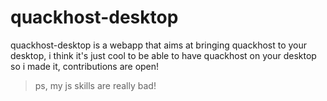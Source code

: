 # quackhost-desktop
quackhost-desktop is a webapp that aims at bringing quackhost to your desktop, i think it's just cool to be able to have quackhost on your desktop so i made it, contributions are open!

> ps, my js skills are really bad!
